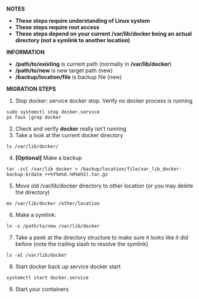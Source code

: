 **NOTES**
- **These steps require understanding of Linux system** 
- **These steps require root access**
- **These steps depend on your current /var/lib/docker being an actual directory (not a symlink to another location)**

**INFORMATION**
- **/path/to/existing** is current path (normally in **/var/lib/docker**)
- **/path/to/new** is new target path (new)
- **/backup/location/file** is backup file (new)

**MIGRATION STEPS**
1. Stop docker: service docker stop. Verify no docker process is running
```
sudo systemctl stop docker.service
ps faux |grep docker
```
2. Check and verify **docker** really isn’t running
3. Take a look at the current docker directory
```
ls /var/lib/docker/
```
4. **[Optional]** Make a backup
```
tar -zcC /var/lib docker > /backup/location/file/var_lib_docker-backup-$(date ++%Y%m%d.%H%m%S).tar.gz
```
5. Move old /var/lib/docker directory to other location (or you may delete the directory)
```
mv /var/lib/docker /other/location
```
6. Make a symlink: 
```
ln -s /path/to/new /var/lib/docker
```
7. Take a peek at the directory structure to make sure it looks like it did before (note the trailing slash to resolve the symlink)
```
ls -al /var/lib/docker
```
8. Start docker back up service docker start
```
systemctl start docker.service
```
9. Start your containers
